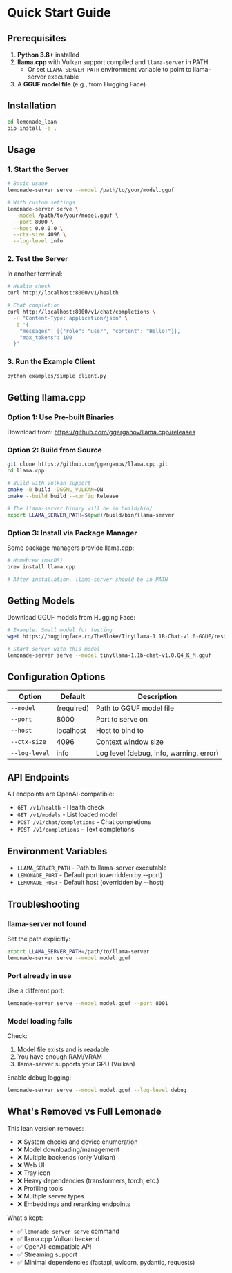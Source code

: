 # Quick Start Guide

## Prerequisites

1. **Python 3.8+** installed
2. **llama.cpp** with Vulkan support compiled and `llama-server` in PATH
   - Or set `LLAMA_SERVER_PATH` environment variable to point to llama-server executable
3. A **GGUF model file** (e.g., from Hugging Face)

## Installation

```bash
cd lemonade_lean
pip install -e .
```

## Usage

### 1. Start the Server

```bash
# Basic usage
lemonade-server serve --model /path/to/your/model.gguf

# With custom settings
lemonade-server serve \
  --model /path/to/your/model.gguf \
  --port 8000 \
  --host 0.0.0.0 \
  --ctx-size 4096 \
  --log-level info
```

### 2. Test the Server

In another terminal:

```bash
# Health check
curl http://localhost:8000/v1/health

# Chat completion
curl http://localhost:8000/v1/chat/completions \
  -H "Content-Type: application/json" \
  -d '{
    "messages": [{"role": "user", "content": "Hello!"}],
    "max_tokens": 100
  }'
```

### 3. Run the Example Client

```bash
python examples/simple_client.py
```

## Getting llama.cpp

### Option 1: Use Pre-built Binaries

Download from: https://github.com/ggerganov/llama.cpp/releases

### Option 2: Build from Source

```bash
git clone https://github.com/ggerganov/llama.cpp.git
cd llama.cpp

# Build with Vulkan support
cmake -B build -DGGML_VULKAN=ON
cmake --build build --config Release

# The llama-server binary will be in build/bin/
export LLAMA_SERVER_PATH=$(pwd)/build/bin/llama-server
```

### Option 3: Install via Package Manager

Some package managers provide llama.cpp:

```bash
# Homebrew (macOS)
brew install llama.cpp

# After installation, llama-server should be in PATH
```

## Getting Models

Download GGUF models from Hugging Face:

```bash
# Example: Small model for testing
wget https://huggingface.co/TheBloke/TinyLlama-1.1B-Chat-v1.0-GGUF/resolve/main/tinyllama-1.1b-chat-v1.0.Q4_K_M.gguf

# Start server with this model
lemonade-server serve --model tinyllama-1.1b-chat-v1.0.Q4_K_M.gguf
```

## Configuration Options

| Option | Default | Description |
|--------|---------|-------------|
| `--model` | (required) | Path to GGUF model file |
| `--port` | 8000 | Port to serve on |
| `--host` | localhost | Host to bind to |
| `--ctx-size` | 4096 | Context window size |
| `--log-level` | info | Log level (debug, info, warning, error) |

## API Endpoints

All endpoints are OpenAI-compatible:

- `GET /v1/health` - Health check
- `GET /v1/models` - List loaded model
- `POST /v1/chat/completions` - Chat completions
- `POST /v1/completions` - Text completions

## Environment Variables

- `LLAMA_SERVER_PATH` - Path to llama-server executable
- `LEMONADE_PORT` - Default port (overridden by --port)
- `LEMONADE_HOST` - Default host (overridden by --host)

## Troubleshooting

### llama-server not found

Set the path explicitly:

```bash
export LLAMA_SERVER_PATH=/path/to/llama-server
lemonade-server serve --model model.gguf
```

### Port already in use

Use a different port:

```bash
lemonade-server serve --model model.gguf --port 8001
```

### Model loading fails

Check:
1. Model file exists and is readable
2. You have enough RAM/VRAM
3. llama-server supports your GPU (Vulkan)

Enable debug logging:

```bash
lemonade-server serve --model model.gguf --log-level debug
```

## What's Removed vs Full Lemonade

This lean version removes:

- ❌ System checks and device enumeration
- ❌ Model downloading/management
- ❌ Multiple backends (only Vulkan)
- ❌ Web UI
- ❌ Tray icon
- ❌ Heavy dependencies (transformers, torch, etc.)
- ❌ Profiling tools
- ❌ Multiple server types
- ❌ Embeddings and reranking endpoints

What's kept:

- ✅ `lemonade-server serve` command
- ✅ llama.cpp Vulkan backend
- ✅ OpenAI-compatible API
- ✅ Streaming support
- ✅ Minimal dependencies (fastapi, uvicorn, pydantic, requests)

